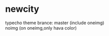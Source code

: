 # newcity
 typecho  theme
 brance: master  (include oneimg)<br>
 noimg    (on oneimg,only hava color)
